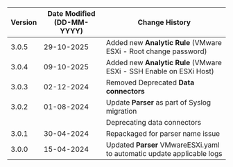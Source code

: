 | **Version** | **Date Modified (DD-MM-YYYY)** | **Change History**                                                     |
|-------------|--------------------------------|------------------------------------------------------------------------|
| 3.0.5       | 29-10-2025                     | Added new **Analytic Rule** (VMware ESXi - Root change password)    |
| 3.0.4       | 09-10-2025                     | Added new **Analytic Rule** (VMware ESXi - SSH Enable on ESXi Host)    |
| 3.0.3       | 02-12-2024                     | Removed Deprecated **Data connectors**                                 |
| 3.0.2       | 01-08-2024                     | Update **Parser** as part of Syslog migration                          |
|             |                                | Deprecating data connectors                                            |
| 3.0.1       | 30-04-2024                     | Repackaged for parser name issue                                       |
| 3.0.0       | 15-04-2024                     | Updated **Parser** VMwareESXi.yaml to automatic update applicable logs |
